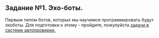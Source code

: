 ## Задание №1. Эхо-боты.
Первым типом ботов, которых мы научимся программировать будут эхоботы. Для подготовки к этому - пройдите, пожулуйста 
<a href = "https://goit.global/python-homework-autocheck/?token=d5fcc3783ba50fcac78b5a5ea8e4d69f6fe51ed8368bc618a58a846ad8b03a63&block=ijklmno156">задачи в системе автопроверки. </a>